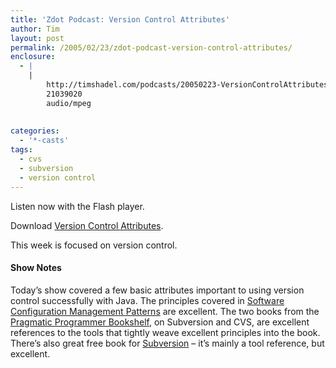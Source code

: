```yaml
---
title: 'Zdot Podcast: Version Control Attributes'
author: Tim
layout: post
permalink: /2005/02/23/zdot-podcast-version-control-attributes/
enclosure:
  - |
    |
        http://timshadel.com/podcasts/20050223-VersionControlAttributes.mp3
        21039020
        audio/mpeg
        
        
categories:
  - '*-casts'
tags:
  - cvs
  - subversion
  - version control
---
```

Listen now with the Flash player.  


Download [Version Control Attributes][1].

This week is focused on version control.

#### Show Notes

Today&#8217;s show covered a few basic attributes important to using version control successfully with Java. The principles covered in [Software Configuration Management Patterns][2] are excellent. The two books from the [Pragmatic Programmer Bookshelf][3], on Subversion and CVS, are excellent references to the tools that tightly weave excellent principles into the book. There&#8217;s also great free book for [Subversion][4] &#8211; it&#8217;s mainly a tool reference, but excellent.

 [1]: http://timshadel.com/podcasts/20050223-VersionControlAttributes.mp3
 [2]: http://amazon.com/o/ASIN/0201741172/timshadelcom-20
 [3]: http://www.pragmaticprogrammer.com/catalog/index.html
 [4]: http://svnbook.org
